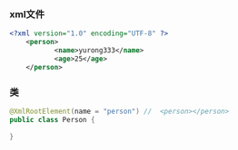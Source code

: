 
### xml文件

```xml
<?xml version="1.0" encoding="UTF-8" ?>
    <person>
           <name>yurong333</name>
           <age>25</age>
    </person>
```

### 类

```java
@XmlRootElement(name = "person") //  <person></person>
public class Person {
    
}
```

























